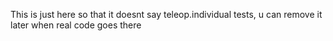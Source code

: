 This is just here so that it doesnt say teleop.individual tests, u can remove it later when real code goes there